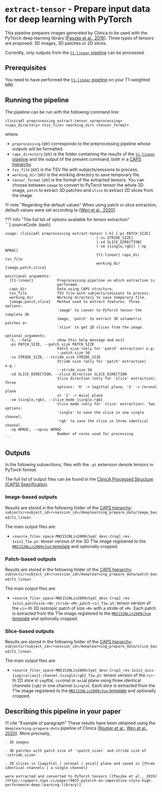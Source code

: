 # `extract-tensor` - Prepare input data for deep learning with PyTorch

This pipeline prepares images generated by Clinica to be used with the PyTorch deep learning library
[[Paszke et al., 2019](https://papers.nips.cc/paper/9015-pytorch-an-imperative-style-high-performance-deep-learning-library)].
Three types of tensors are proposed: 3D images, 3D patches or 2D slices.

Currently, only outputs from the [`t1-linear` pipeline](T1_Linear.md) can be processed.

## Prerequisites
<!-- Depending on the type of feature or the type of modality you want to use, you will need to execute either the [`t1-linear` pipeline](../T1_Linear) , the [`t1-volume` pipeline](../T1_Volume) and/or the [`pet-volume` pipeline](../PET_Volume)  prior to running this pipeline. -->

You need to have performed the [`t1-linear` pipeline](T1_Linear.md) on your T1-weighted MRI.

## Running the pipeline
The pipeline can be run with the following command line:
```Text
clinicadl preprocessing extract-tensor <preprocessing> <caps_directory> <tsv_file> <working_dir> <tensor_format>
```

where:

- `preprocessing` (str) corresponds to the preprocessing pipeline whose outputs will be formatted.
- `caps_directory` (str) is the folder containing the results of the [`t1-linear` pipeline](T1_Linear.md)
and the output of the present command, both in a [CAPS hierarchy](http://www.clinica.run/doc/CAPS/Introduction).
- `tsv_file` (str) is the TSV file with subjects/sessions to process.
- `working_dir` (str) is the working directory to save temporary file.
- `tensor_format` (str) is the format of the extracted tensors.
You can choose between `image` to convert to PyTorch tensor the whole 3D image,
`patch` to extract 3D patches and `slice` to extract 2D slices from the image.

<!--By default the features are extracted from the cropped image (see the documentation of the [`t1-linear` pipeline](../T1_Linear)). You can deactivate this behaviour with the `--use_uncropped_image` flag.

Pipeline options if you use `patch` extraction:

- `--patch_size`: (int) patch size. Default value: `50`.
- `--stride_size`:  (int) stride size. Default value: `50`.

Pipeline options if you use `slice` extraction:

- `--slice_direction`: (int) slice direction. 
You can choose between `0` (sagittal plane), `1`(coronal plane) or `2` (axial plane). 
Default value: `0`.
- `--slice_mode`: (str) slice mode. 
You can choose between `rgb` (will save the slice in three identical channels) 
or `single` (will save the slice in a single channel). Default value: `rgb`.-->

!!! note "Regarding the default values"
	When using patch or slice extraction, default values were set according to [[Wen et al., 2020](https://doi.org/10.1016/j.media.2020.101694)].

??? info "The full list of options available for tensor extraction"
    ```{.sourceCode .bash}

    usage: clinicadl preprocessing extract-tensor [-h] [-ps PATCH_SIZE]
                                              [-ss STRIDE_SIZE]
                                              [-sd SLICE_DIRECTION]
                                              [-sm {single,rgb}] [-np NPROC]
                                              {t1-linear} caps_dir tsv_file
                                              working_dir {image,patch,slice}

    positional arguments:
      {t1-linear}           Preprocessing pipeline on which extraction is
                            performed.
      caps_dir              Data using CAPS structure.
      tsv_file              TSV file with subjects/sessions to process.
      working_dir           Working directory to save temporary file.
      {image,patch,slice}   Method used to extract features. Three options:
                            'image' to conver to PyTorch tensor the complete 3D
                            image, 'patch' to extract 3D volumetric patches or
                            'slice' to get 2D slices from the image.

    optional arguments:
      -h, --help            show this help message and exit
      -ps PATCH_SIZE, --patch_size PATCH_SIZE
                            Patch size (only for 'patch' extraction) e.g:
                            --patch_size 50
      -ss STRIDE_SIZE, --stride_size STRIDE_SIZE
                            Stride size (only for 'patch' extraction) e.g.:
                            --stride_size 50
      -sd SLICE_DIRECTION, --slice_direction SLICE_DIRECTION
                            Slice direction (only for 'slice' extraction). Three
                            options: '0' -> Sagittal plane, '1' -> Coronal plane
                            or '2' -> Axial plane
      -sm {single,rgb}, --slice_mode {single,rgb}
                            Slice mode (only for 'slice' extraction). Two options:
                            'single' to save the slice in one single channel,
                            'rgb' to save the slice in three identical channel.
      -np NPROC, --nproc NPROC
                            Number of cores used for processing
    ```

## Outputs
In the following subsections, files with the `.pt` extension denote tensors in PyTorch format.

The full list of output files can be found in the
[ClinicA Processed Structure (CAPS) Specification](http://www.clinica.run/doc/CAPS/Specifications/#deeplearning-prepare-data-prepare-input-data-for-deep-learning-with-pytorch).

### Image-based outputs
Results are stored in the following folder of the [CAPS hierarchy](http://www.clinica.run/doc/CAPS/Introduction):
`subjects/<subject_id>/<session_id>/deeplearning_prepare_data/image_based/t1_linear`.

The main output files are:

- `<source_file>_space-MNI152NLin2009cSym[_desc-Crop]_res-1x1x1_T1w.pt`: tensor version of the 3D T1w image registered to the
[`MNI152NLin2009cSym` template](https://bids-specification.readthedocs.io/en/stable/99-appendices/08-coordinate-systems.html)
and optionally cropped.

### Patch-based outputs

Results are stored in the following folder of the [CAPS hierarchy](http://www.clinica.run/doc/CAPS/Introduction/):
`subjects/<subject_id>/<session_id>/deeplearning_prepare_data/patch_based/t1_linear`.

The main output files are:

- `<source_file>_space-MNI152NLin2009cSym[_desc-Crop]_res-1x1x1_patchsize-<N>_stride-<M>_patch-<i>_T1w.pt`:
tensor version of the `<i>`-th 3D isotropic patch of size `<N>` with a stride of `<M>`.
Each patch is extracted from the T1w image registered to the
[`MNI152NLin2009cSym` template](https://bids-specification.readthedocs.io/en/stable/99-appendices/08-coordinate-systems.html)
and optionally cropped.

### Slice-based outputs

Results are stored in the following folder of the [CAPS hierarchy](http://www.clinica.run/doc/CAPS/Introduction/):
`subjects/<subject_id>/<session_id>/deeplearning_prepare_data/slice_based/t1_linear`.

The main output files are:

- `<source_file>_space-MNI152NLin2009cSym[_desc-Crop]_res-1x1x1_axis-{sag|cor|axi}_channel-{single|rgb}_T1w.pt`:
tensor version of the `<i>`-th 2D slice in `sag`ittal, `cor`onal or `axi`al plane using three identical channels (`rgb`)
or one channel (`single`). Each slice is extracted from the T1w image registered to the
[`MNI152NLin2009cSym` template](https://bids-specification.readthedocs.io/en/stable/99-appendices/08-coordinate-systems.html)
and optionally cropped.


## Describing this pipeline in your paper

!!! cite "Example of paragraph"
    These results have been obtained using the `deeplearning-prepare-data` pipeline of Clinica
    [[Routier et al.](https://hal.inria.fr/hal-02308126/); [Wen et al., 2020](https://doi.org/10.1016/j.media.2020.101694)].
    More precisely,

    - 3D images

    - 3D patches with patch size of `<patch_size>` and stride size of `<stride_size>`

    - 2D slices in {sagittal | coronal | axial} plane and saved in {three identical channels | a single channel}

    were extracted and converted to PyTorch tensors [[Paszke et al., 2019](https://papers.nips.cc/paper/9015-pytorch-an-imperative-style-high-performance-deep-learning-library)].
